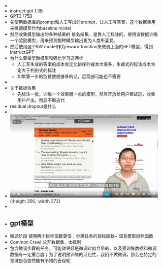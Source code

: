-
- instruct gpt 1.3B
- GPT3 175B
- 先使用数据库的prompt和人工写出的prompt，让人工写答案，这个数据集用来微调模型作为baseline model
- 然后收集模型输出的多种结果的 排名结果，是靠人工标注的。使用该数据训练一个奖励模型，用来预测那种模型输出更为人类所喜爱。
- 然后使用这个RW model作为reward function来微调上面的SFT模型，得到InstructGPT
- 为什么要做奖励模型和强化学习这两步
	- 人工写生成的答案的成本肯定比排序的成本大得多，生成式的标注成本肯定大于判别式的标注
	- 如果第一步的监督数据够多的话，后两部可能也不需要
-
- 关于数据收集
	- 先标注一批，训练一个效果弱一点的模型，然后开放给用户面试玩，收集用户产出，然后不断迭代
- residual dropout是什么
-
- ![image.png](../assets/image_1679223121664_0.png){:height 356, :width 372}
-
- ## gpt模型
- 微调阶段 使用两个目标函数更佳：分类任务的目标函数+ 语言模型目标函数
- Common Crawl 公开数据集，tb级别
- 包含微调步骤的任务，可能效果好是微调过拟合带的，以及预训练数据和微调数据有一定重合度；为了说明预训练的泛化性，我们不做微调，那么在特定的领域是否依然能有不错的表现呢